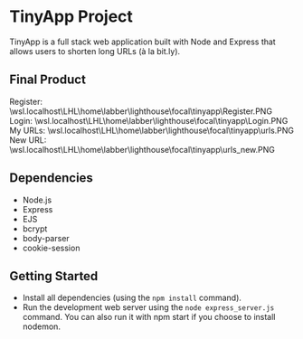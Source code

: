 # TinyApp Project

TinyApp is a full stack web application built with Node and Express that allows users to shorten long URLs (à la bit.ly).

## Final Product

Register: \\wsl.localhost\LHL\home\labber\lighthouse\focal\tinyapp\Register.PNG
Login: \\wsl.localhost\LHL\home\labber\lighthouse\focal\tinyapp\Login.PNG
My URLs: \\wsl.localhost\LHL\home\labber\lighthouse\focal\tinyapp\urls.PNG
New URL: \\wsl.localhost\LHL\home\labber\lighthouse\focal\tinyapp\urls_new.PNG


## Dependencies

- Node.js
- Express
- EJS
- bcrypt
- body-parser
- cookie-session

## Getting Started

- Install all dependencies (using the `npm install` command).
- Run the development web server using the `node express_server.js` command. You can also run it with npm start if you choose to install nodemon.
